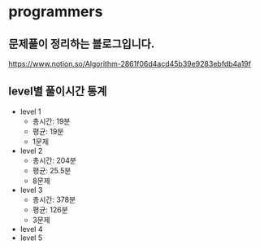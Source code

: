 # programmers
## 문제풀이 정리하는 블로그입니다.
https://www.notion.so/Algorithm-2861f06d4acd45b39e9283ebfdb4a19f
## level별 풀이시간 통계
* level 1
  - 총시간: 19분
  - 평균: 19분
  - 1문제
* level 2  
  - 총시간: 204분
  - 평균: 25.5분
  - 8문제
* level 3  
  - 총시간: 378분
  - 평균: 126분
  - 3문제
* level 4
* level 5
